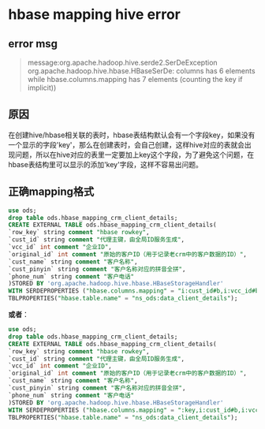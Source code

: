 # hbase mapping hive error

## error msg

> message:org.apache.hadoop.hive.serde2.SerDeException org.apache.hadoop.hive.hbase.HBaseSerDe: columns has 6 elements while hbase.columns.mapping has 7 elements (counting the key if implicit))

## 原因

在创建hive/hbase相关联的表时，hbase表结构默认会有一个字段key，如果没有一个显示的字段'key'，那么在创建表时，会自己创建，这样hive对应的表就会出现问题，所以在hive对应的表里一定要加上key这个字段，为了避免这个问题，在hbase表结构里可以显示的添加'key'字段，这样不容易出问题。

## 正确mapping格式

```sql
use ods;
drop table ods.hbase_mapping_crm_client_details;
CREATE EXTERNAL TABLE ods.hbase_mapping_crm_client_details(
`row_key` string comment "hbase rowkey",
`cust_id` string comment "代理主键，由全局ID服务生成",
`vcc_id` int comment "企业ID",
`original_id` int comment "原始的客户ID（用于记录老crm中的客户数据的ID）",
`cust_name` string comment "客户名称",
`cust_pinyin` string comment "客户名称对应的拼音全拼",
`phone_num` string comment "客户电话"
)STORED BY 'org.apache.hadoop.hive.hbase.HBaseStorageHandler'
WITH SERDEPROPERTIES ("hbase.columns.mapping" = "i:cust_id#b,i:vcc_id#b,i:original_id#b,i:cust_name,i:cust_pinyin,i:phone_num")
TBLPROPERTIES("hbase.table.name" = "ns_ods:data_client_details");
```

**或者**：

```sql
use ods;
drop table ods.hbase_mapping_crm_client_details;
CREATE EXTERNAL TABLE ods.hbase_mapping_crm_client_details(
`row_key` string comment "hbase rowkey",
`cust_id` string comment "代理主键，由全局ID服务生成",
`vcc_id` int comment "企业ID",
`original_id` int comment "原始的客户ID（用于记录老crm中的客户数据的ID）",
`cust_name` string comment "客户名称",
`cust_pinyin` string comment "客户名称对应的拼音全拼",
`phone_num` string comment "客户电话"
)STORED BY 'org.apache.hadoop.hive.hbase.HBaseStorageHandler'
WITH SERDEPROPERTIES ("hbase.columns.mapping" = ":key,i:cust_id#b,i:vcc_id#b,i:original_id#b,i:cust_name,i:cust_pinyin,i:phone_num")
TBLPROPERTIES("hbase.table.name" = "ns_ods:data_client_details");

```
